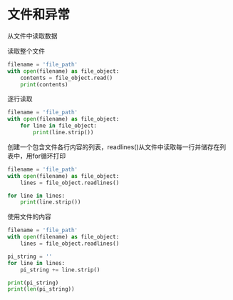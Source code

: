 # 文件和异常

从文件中读取数据

读取整个文件

```py
filename = 'file_path'
with open(filename) as file_object:
    contents = file_object.read()
    print(contents)
```

逐行读取

```py
filename = 'file_path'
with open(filename) as file_object:
    for line in file_object:
        print(line.strip())
```

创建一个包含文件各行内容的列表，readlines\(\)从文件中读取每一行并储存在列表中，用for循环打印

```py
filename = 'file_path'
with open(filename) as file_object:
    lines = file_object.readlines()

for line in lines:
    print(line.strip())
```

使用文件的内容

```py
filename = 'file_path'
with open(filename) as file_object:
    lines = file_object.readlines()

pi_string = ''
for line in lines:
    pi_string += line.strip()

print(pi_string)
print(len(pi_string))
```



